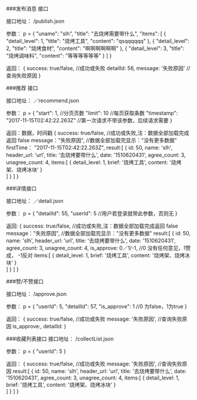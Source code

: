 
###发布消息 接口

接口地址：
  /publish.json
  
参数：
  p = {
    "uname": "slh",
    "title": "去烧烤需要带什么",
    "items": [
      {
          "detail_level": 1,
          "title": "烧烤工具",
          "content": "qsqqqqqq"
      },
      {
          "detail_level": 2,
          "title": "烧烤食材",
          "content": "啊啊啊啊啊啊"
       },
       {
          "detail_level": 3,
          "title": "烧烤调味料",
          "content": "等等等等等等"
       }
    ]
  }
  
返回：
 {
    success: true/false,   //成功或失败
    detailId: 56,
    message: '失败原因'     //查询失败原因
 }



###推荐 接口

接口地址：
 ／recommend.json
 
参数：
 p = {
    "start": 1, //分页页数
    "limit": 10 //每页获取条数
    "timestamp": "2017-11-15T02:42:22.263Z"  //第一次请求不带该参数，后续请求需要
 }

返回：数据，时间戳
 {
   success: true/false,  //成功或失败,注：数据全部加载完成返回 false
   message："失败原因",     //数据全部加载完显示："没有更多数据"
   firstTime： "2017-11-15T02:42:22.263Z",
   result:[
      {
        id: 50,
        name: 'slh',
        header_url: 'url',
        title: '去烧烤要带什么',
        date: '1510620431',
        agree_count: 3,
        unagree_count: 4,
        items:[
          {
            detail_level: 1,
            brief: '烧烤工具',
            content: '烧烤架、烧烤冰块'
          }        
        ]
      }
   ]
 }


###详情接口

接口地址：
  ／detail.json

参数：
  p = {
    "detailId": 55,
    "userId": 5   //用户若登录就带此参数，否则无
  }
  
返回:
  {
    success: true/false,  //成功或失败,注：数据全部加载完成返回 false
    message："失败原因",   //数据全部加载完显示："没有更多数据"
    result:[
       {
         id: 50,
         name: 'slh',
         header_url: 'url',
         title: '去烧烤要带什么',
         date: '1510620431',
         agree_count: 3,
         unagree_count: 4,
         is_approve: 0／1/-1,    //0 没有任何意见，1赞成， -1反对
         items:[
           {
             detail_level: 1,
             brief: '烧烤工具',
             content: '烧烤架、烧烤冰块'
           }        
         ]
       }
    ]
  }
  
###赞/不赞接口

接口地址：
  /approve.json
  
参数：
  p = {
    "userId": 5,
    "detailId": 57,
    "is_approve": 1  //0 为false，1为true
  }
  
返回：
 {
    success: true/false,   //成功或失败
    message: '失败原因',     //查询失败原因
    is_approve:,
    detailId:
 }

###收藏列表接口
接口地址：
  /collectList.json
  
参数：
  p = {
    "userId": 5
  }
  
返回：
 {
    success: true/false,   //成功或失败
    message: '失败原因',     //查询失败原因
    result:[
          {
            id: 50,
            name: 'slh',
            header_url: 'url',
            title: '去烧烤要带什么',
            date: '1510620431',
            agree_count: 3,
            unagree_count: 4,
            items:[
              {
                detail_level: 1,
                brief: '烧烤工具',
                content: '烧烤架、烧烤冰块'
              }        
            ]
          }
       ]
 }
